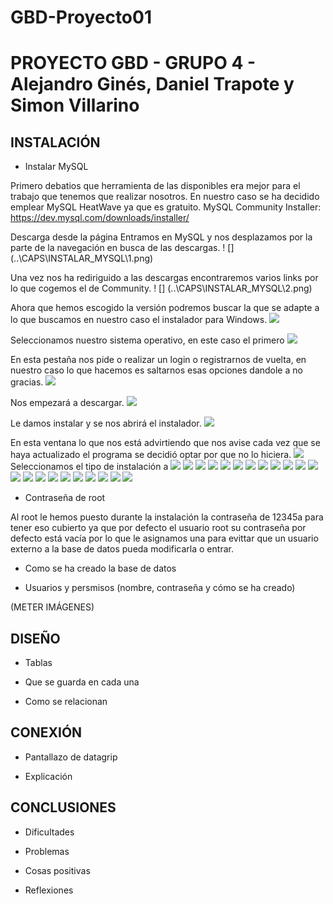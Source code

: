 # GBD-Proyecto01
# PROYECTO GBD - GRUPO 4 - Alejandro Ginés, Daniel Trapote y Simon Villarino

## INSTALACIÓN

* Instalar MySQL 

Primero debatios que herramienta de las disponibles era mejor para el trabajo que tenemos que realizar nosotros.
En nuestro caso se ha decidido emplear MySQL HeatWave ya que es gratuito.
MySQL Community Installer: https://dev.mysql.com/downloads/installer/ 

Descarga desde la página 
Entramos en MySQL y nos desplazamos por la parte de la navegación en busca de las descargas.
! [] (..\CAPS\INSTALAR_MYSQL\1.png)

Una vez nos ha rediriguido a las descargas encontraremos varios links por lo que cogemos el de Community.
! [] (..\CAPS\INSTALAR_MYSQL\2.png)

Ahora que hemos escogido la versión podremos buscar la que se adapte a lo que buscamos en nuestro caso el instalador para Windows.
![](..\CAPS\INSTALAR_MYSQL\3.png)

Seleccionamos nuestro sistema operativo, en este caso el primero
![](..\CAPS\INSTALAR_MYSQL\4.png)

En esta pestaña nos pide o realizar un login o registrarnos de vuelta, en nuestro caso lo que hacemos es saltarnos esas opciones dandole a no gracias. 
![](..\CAPS\INSTALAR_MYSQL\5.png)

Nos empezará a descargar.
![](..\CAPS\INSTALAR_MYSQL\6.png)

Le damos instalar y se nos abrirá el instalador.
![](..\CAPS\INSTALAR_MYSQL\7.png)

En esta ventana lo que nos está advirtiendo que nos avise cada vez que se haya actualizado el programa se decidió optar por que no lo hiciera.
![](..\CAPS\INSTALAR_MYSQL\8.png)
Seleccionamos el tipo de instalación a 
![](\CAPS\INSTALAR_MYSQL\9.png)
![](\CAPS\INSTALAR_MYSQL\10.png)
![](\CAPS\INSTALAR_MYSQL\11.png)
![](\CAPS\INSTALAR_MYSQL\12.png)
![](\CAPS\INSTALAR_MYSQL\13.png)
![](\CAPS\INSTALAR_MYSQL\14.png)
![](\CAPS\INSTALAR_MYSQL\15.png)
![](\CAPS\INSTALAR_MYSQL\16.png)
![](\CAPS\INSTALAR_MYSQL\17.png)
![](\CAPS\INSTALAR_MYSQL\18.png)
![](\CAPS\INSTALAR_MYSQL\19.png)
![](\CAPS\INSTALAR_MYSQL\20.png)
![](\CAPS\INSTALAR_MYSQL\21.png)
![](\CAPS\INSTALAR_MYSQL\22.png)
![](\CAPS\INSTALAR_MYSQL\23.png)
![](\CAPS\INSTALAR_MYSQL\24.png)
![](\CAPS\INSTALAR_MYSQL\25.png)
![](\CAPS\INSTALAR_MYSQL\26.png)
![](\CAPS\INSTALAR_MYSQL\27.png)
![](\CAPS\INSTALAR_MYSQL\28.png)
![](\CAPS\INSTALAR_MYSQL\29.png)
![](\CAPS\INSTALAR_MYSQL\30.png)

* Contraseña de root 

Al root le hemos puesto durante la instalación la contraseña de 12345a para 
tener eso cubierto ya que por defecto el usuario root su contraseña por defecto está vacía por lo que le asignamos una para evittar que un usuario externo a la base de datos pueda modificarla o entrar.

* Como se ha creado la base de datos 


* Usuarios y persmisos (nombre, contraseña y cómo se ha creado) 


(METER IMÁGENES) 

## DISEÑO

* Tablas 

* Que se guarda en cada una 

* Como se relacionan 

## CONEXIÓN

* Pantallazo de datagrip  

* Explicación 

## CONCLUSIONES

* Dificultades 

* Problemas 

* Cosas positivas 

* Reflexiones 